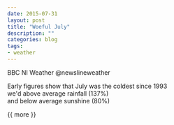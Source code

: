 ```yaml
---
date: 2015-07-31
layout: post
title: "Woeful July"
description: ""
categories: blog 
tags:
- weather 
---
```


<!--start excerpt-->

BBC NI Weather @newslineweather  

Early figures show that July was the coldest since 1993  
we'd above average rainfall (137%)  
and below average sunshine (80%)  

{{ more }}

